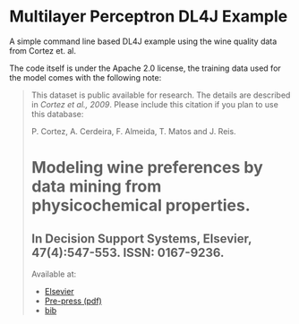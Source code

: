 # Multilayer Perceptron DL4J Example

A simple command line based DL4J example using the wine quality data from Cortez et. al.

The code itself is under the Apache 2.0 license, the training data used for the model comes with the following note:


> This dataset is public available for research. The details are described in *Cortez et al., 2009*.
>  Please include this citation if you plan to use this database:
>
>  P. Cortez, A. Cerdeira, F. Almeida, T. Matos and J. Reis.
>  # Modeling wine preferences by data mining from physicochemical properties.
>  ## In Decision Support Systems, Elsevier, 47(4):547-553. ISSN: 0167-9236.
>
>  Available at:
>   * [Elsevier](http://dx.doi.org/10.1016/j.dss.2009.05.016)
>   * [Pre-press (pdf)](http://www3.dsi.uminho.pt/pcortez/winequality09.pdf)
>   * [bib](http://www3.dsi.uminho.pt/pcortez/dss09.bib)
